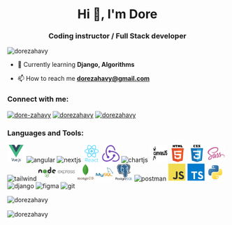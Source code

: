 <h1 align="center">Hi 👋, I'm Dore</h1>
<h3 align="center">Coding instructor / Full Stack developer</h3>

<p align="left"> <img src="https://komarev.com/ghpvc/?username=dorezahavy&label=Profile%20views&color=0e75b6&style=flat" alt="dorezahavy" /> </p>

- 🌱 Currently learning **Django, Algorithms**

- 📫 How to reach me **dorezahavy@gmail.com**

<h3 align="left">Connect with me:</h3>
<p align="left">
<a href="https://linkedin.com/in/dore-zahavy" target="blank"><img align="center" src="https://raw.githubusercontent.com/rahuldkjain/github-profile-readme-generator/master/src/images/icons/Social/linked-in-alt.svg" alt="dore-zahavy" height="30" width="40" /></a>
<a href="https://www.leetcode.com/dorezahavy" target="blank"><img align="center" src="https://raw.githubusercontent.com/rahuldkjain/github-profile-readme-generator/master/src/images/icons/Social/leet-code.svg" alt="dorezahavy" height="30" width="40" /></a>
<a href="https://www.goodreads.com/dore_zahavy" target="blank"><img align="center" src="https://upload.wikimedia.org/wikipedia/commons/5/5a/Goodreads_logo_-_SuperTinyIcons.svg" alt="dorezahavy" height="35" width="40" /></a>
</p>

<h3 align="left">Languages and Tools:</h3>
<p align="left"> 
<img title="Vue.js" src="https://raw.githubusercontent.com/devicons/devicon/master/icons/vuejs/vuejs-original-wordmark.svg" alt="vuejs" width="40" height="40"/>
<img title="Angular" src="https://angular.io/assets/images/logos/angular/angular.svg" alt="angular" width="40" height="40"/>
<img title="Next.js" src="https://cdn.worldvectorlogo.com/logos/nextjs-2.svg" alt="nextjs" width="40" height="40"/>
<img title="React" src="https://raw.githubusercontent.com/devicons/devicon/master/icons/react/react-original-wordmark.svg" alt="react" width="40" height="40"/>
<img title="Redux" src="https://raw.githubusercontent.com/devicons/devicon/master/icons/redux/redux-original.svg" alt="redux" width="40" height="40"/>
<img title="Chart.js" src="https://www.chartjs.org/media/logo-title.svg" alt="chartjs" width="40" height="40"/>
<img title="CanvasJS" src="https://raw.githubusercontent.com/Hardik0307/Hardik0307/master/assets/canvasjs-charts.svg" alt="canvasjs" width="40" height="40"/>
<img title="HTML5" src="https://raw.githubusercontent.com/devicons/devicon/master/icons/html5/html5-original-wordmark.svg" alt="html5" width="40" height="40"/>
<img title="CSS3" src="https://raw.githubusercontent.com/devicons/devicon/master/icons/css3/css3-original-wordmark.svg" alt="css3" width="40" height="40"/>
<img title="Sass" src="https://raw.githubusercontent.com/devicons/devicon/master/icons/sass/sass-original.svg" alt="sass" width="40" height="40"/>
<img title="TailwindCSS" src="https://www.vectorlogo.zone/logos/tailwindcss/tailwindcss-icon.svg" alt="tailwind" width="40" height="40"/>
<img title="Node.js" src="https://raw.githubusercontent.com/devicons/devicon/master/icons/nodejs/nodejs-original-wordmark.svg" alt="nodejs" width="40" height="40"/>
<img title="Express.js" src="https://raw.githubusercontent.com/devicons/devicon/master/icons/express/express-original-wordmark.svg" alt="express" width="40" height="40"/>
<img title="mongoDB" src="https://raw.githubusercontent.com/devicons/devicon/master/icons/mongodb/mongodb-original-wordmark.svg" alt="mongodb" width="40" height="40"/>
<img title="MySQL" src="https://raw.githubusercontent.com/devicons/devicon/master/icons/mysql/mysql-original-wordmark.svg" alt="mysql" width="40" height="40"/> 
<img title="PostgreSQL" src="https://raw.githubusercontent.com/devicons/devicon/master/icons/postgresql/postgresql-original-wordmark.svg" alt="postgresql" width="40" height="40"/>
<img title="Postman" src="https://www.vectorlogo.zone/logos/getpostman/getpostman-icon.svg" alt="postman" width="40" height="40"/>
<img title="Javascript" src="https://raw.githubusercontent.com/devicons/devicon/master/icons/javascript/javascript-original.svg" alt="javascript" width="40" height="40"/>
<img title="Typescript" src="https://raw.githubusercontent.com/devicons/devicon/master/icons/typescript/typescript-original.svg" alt="typescript" width="40" height="40"/>
<img title="Python" src="https://raw.githubusercontent.com/devicons/devicon/master/icons/python/python-original.svg" alt="python" width="40" height="40"/>
<img title="django" src="https://cdn.worldvectorlogo.com/logos/django.svg" alt="django" width="40" height="40"/>
<img title="Figma" src="https://www.vectorlogo.zone/logos/figma/figma-icon.svg" alt="figma" width="40" height="40"/> 
<img title="git" src="https://www.vectorlogo.zone/logos/git-scm/git-scm-icon.svg" alt="git" width="40" height="40"/>
</p>

<p><img align="center" src="https://github-readme-streak-stats.herokuapp.com/?user=dorezahavy&" alt="dorezahavy" /></p>

<p><img align="center" src="https://github-readme-stats.vercel.app/api/top-langs?username=dorezahavy&show_icons=true&locale=en&layout=compact" alt="dorezahavy" /></p>



